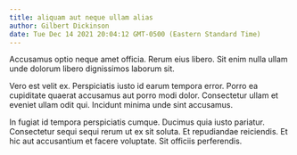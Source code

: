```yaml
---
title: aliquam aut neque ullam alias
author: Gilbert Dickinson
date: Tue Dec 14 2021 20:04:12 GMT-0500 (Eastern Standard Time)
---
```

Accusamus optio neque amet officia. Rerum eius libero. Sit enim nulla ullam unde dolorum libero dignissimos laborum sit.

 Vero est velit ex. Perspiciatis iusto id earum tempora error. Porro ea cupiditate quaerat accusamus aut porro modi dolor. Consectetur ullam et eveniet ullam odit qui. Incidunt minima unde sint accusamus.

 In fugiat id tempora perspiciatis cumque. Ducimus quia iusto pariatur. Consectetur sequi sequi rerum ut ex sit soluta. Et repudiandae reiciendis. Et hic aut accusantium et facere voluptate. Sit officiis perferendis.